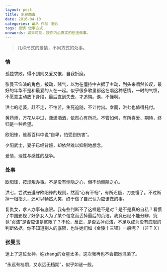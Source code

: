 ```yaml
---
layout: post
title: 东邪西毒
date: 2016-04-10
categories: WLR 作品 电影
tags: 爱情 做事方式
onewords: 如果可能，按你内心真实的想法做事。
---
```

> 几种形式的爱情，不同方式的处事。

### 情

孤独求败，得不到则又爱又恨，自我折磨。

张曼玉饰演的角色，被动，赌气，以为在僵持中占据了主动，到头来喟然长叹，最好的年华不是和最爱的人在一起。似乎很多歌里都这在唱这种感情，一时的气愤，不愿意主动放下身段，最后直到失去，才追悔。诶，不懂啊。

洪七的老婆，赶不走，不怕苦。生死追随，不计付出。幸而，洪七也值得托付。

黄药师，万花从中过，潇潇洒洒，依然心有所托。不管如何，有所喜爱、期待，终归是一种希望。

欧阳锋，维基百科中说“自卑，怕受到伤害”。

夕阳武士，妻子已经背叛，却依然难以抑制地想念。

爱情，理性与感性的战争。

### 处事

欧阳锋，按规矩办事。不是没有恻隐之心，但不动恻隐之心。

洪七，尝试去遵守欧阳锋的规则，然而“心有不畅”，有所迟疑，刀变慢了。不过断掉一根指头，还可以畅然大笑，终于做了自己认为应该做的事。

复仇女，求人办事有底限。我有些判断不了这样是不是对？是不是真的自私？看惯了中国影视了好多女人为了某个信念而丢掉最后的贞洁。我竟已经不能分辨，究竟“贞洁”是否应该是底限了？不论，反正，是否丢掉贞洁，不足以成为没有底限的判断依据。你不知道别人的底限，也许她们如《金陵十三钗》一般呢？（非ＴＸ）

### 张曼玉

迷上了这位女神。姓zhang的女星太多，这次我再也不会把她混淆了。

“永远有档期，又永远无档期”，似乎如谜一般。